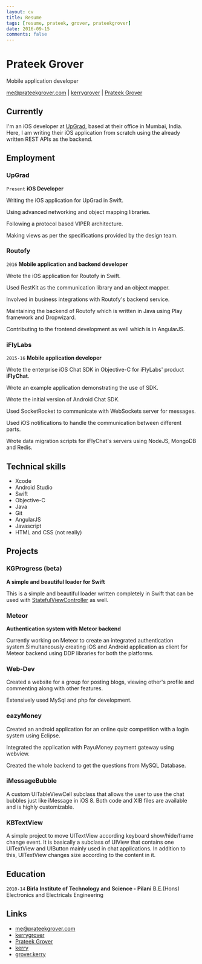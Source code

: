 ```yaml
---
layout: cv
title: Resume
tags: [resume, prateek, grover, prateekgrover]
date: 2016-09-15
comments: false
---
```


# Prateek Grover
Mobile application developer

<div id="webaddress">
<a href="mailto:me@prateekgrover.com">me@prateekgrover.com</a>
|
<i class="fa fa-github"></i> <a href="http://github.com/kerrygrover">kerrygrover</a>
|
<i class="fa fa-linkedin"></i> <a href="https://in.linkedin.com/in/prateekgrover">Prateek Grover</a>
</div>


## Currently

I'm an iOS developer at [UpGrad](https://www.upgrad.com/), based at their office in Mumbai, India. Here, I am writing their iOS application from scratch using the already written REST APIs as the backend.

## Employment

### UpGrad

`Present` 
__iOS Developer__

Writing the iOS application for UpGrad in Swift.

Using advanced networking and object mapping libraries.

Following a protocol based VIPER architecture.

Making views as per the specifications provided by the design team.

### Routofy

`2016`
__Mobile application and backend developer__

Wrote the iOS application for Routofy in Swift.

Used RestKit as the communication library and an object mapper.

Involved in business integrations with Routofy's backend service.

Maintaining the backend of Routofy which is written in Java using Play framework and Dropwizard.

Contributing to the frontend development as well which is in AngularJS.

### iFlyLabs

`2015-16`
__Mobile application developer__

Wrote the enterprise iOS Chat SDK in Objective-C for iFlyLabs' product __iFlyChat__.

Wrote an example application demonstrating the use of SDK.

Wrote the initial version of Android Chat SDK.

Used SocketRocket to communicate with WebSockets server for messages.

Used iOS notifications to handle the communication between different parts.

Wrote data migration scripts for iFlyChat's servers using NodeJS, MongoDB and Redis.

## Technical skills

* Xcode
* Android Studio
* Swift
* Objective-C
* Java
* Git
* AngularJS
* Javascript
* HTML and CSS (not really)

## Projects

### KGProgress (beta)
__A simple and beautiful loader for Swift__

This is a simple and beautiful loader written completely in Swift that can be used with [StatefulViewController](https://github.com/aschuch/StatefulViewController) as well.

### Meteor
__Authentication system with Meteor backend__

Currently working on Meteor to create an integrated authentication system.Simultaneously creating iOS and Android application as client for Meteor backend using DDP libraries for both the platforms.

### Web-Dev
Created a website for a group for posting blogs, viewing other's profile and commenting along with other features.

Extensively used MySql and php for development.

### eazyMoney
Created an android application for an online quiz competition with a login system using Eclipse.

Integrated the application with PayuMoney payment gateway using webview.

Created the whole backend to get the questions from MySQL Database.

### iMessageBubble
A custom UITableViewCell subclass that allows the user to use the chat bubbles just like iMessage in iOS 8. Both code and XIB files are available and is highly customizable.

### KBTextView
A simple project to move UITextView according keyboard show/hide/frame change event. It is basically a subclass of UIView that contains one UITextView and UIButton mainly used in chat applications. In addition to this, UITextView changes size according to the content in it.

## Education

`2010-14`
__Birla Institute of Technology and Science - Pilani__ B.E.(Hons) Electronics and Electricals Engineering

## Links

* <i class="fa fa-envelope"></i> <a href="mailto:me@prateekgrover.com">me@prateekgrover.com</a><br />
* <i class="fa fa-github"></i> <a href="http://github.com/kerrygrover">kerrygrover</a><br />
*  <i class="fa fa-linkedin"></i> <a href="https://in.linkedin.com/in/prateekgrover">Prateek Grover</a><br />
*  <i class="fa fa-stack-overflow"></i> <a href="http://stackoverflow.com/users/4042468/kerry">kerry</a>
*  <i class="fa fa-facebook"></i> <a href="https://facebook.com/grover.kerry">grover.kerry</a><br />

<!--## References

Available on request. -->

<!-- ### Footer

Last updated: May 2013 -->
